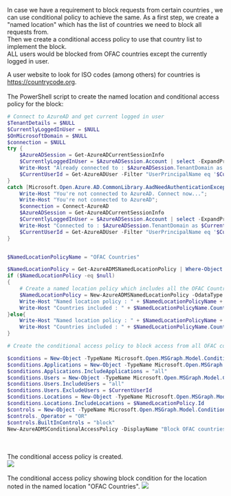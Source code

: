 In case we have a requirement to block requests from certain countries , we can use conditional policy to achieve the same.
As a first step, we create a "named location" which has the list of countries we need to block all requests from. <br>
Then we create a conditional access policy to use that country list to implement the block.<br>
ALL users would be blocked from OFAC countries except the currently logged in user.<br>

A user website to look for ISO codes (among others) for countries is <a href="https://countrycode.org/usa" target="_blank"> https://countrycode.org</a>.
<br>
<br>
The PowerShell script to create the named location and conditional access policy for the block: 

```powershell
# Connect to AzureAD and get current logged in user
$TenantDetails = $NULL
$CurrentlyLoggedInUser = $NULL
$OnMicrosoftDomain = $NULL
$connection = $NULL
try { 
	$AzureADSession = Get-AzureADCurrentSessionInfo
	$CurrentlyLoggedInUser = $AzureADSession.Account | select -ExpandProperty Id
	Write-Host "Already connected to : $AzureADSession.TenantDomain as $CurrentlyLoggedInUser"
	$CurrentUserId = Get-AzureADUser -Filter "UserPrincipalName eq '$CurrentlyLoggedInUser'" | select -ExpandProperty ObjectId
} 
catch [Microsoft.Open.Azure.AD.CommonLibrary.AadNeedAuthenticationException] { 
	Write-Host "You're not connected to AzureAD. Connect now..."; 
	Write-Host "You're not connected to AzureAD"; 
	$connection = Connect-AzureAD
	$AzureADSession = Get-AzureADCurrentSessionInfo
	$CurrentlyLoggedInUser = $AzureADSession.Account | select -ExpandProperty Id
	Write-Host "Connected to : $AzureADSession.TenantDomain as $CurrentlyLoggedInUser"
	$CurrentUserId = Get-AzureADUser -Filter "UserPrincipalName eq '$CurrentlyLoggedInUser'" | select -ExpandProperty ObjectId
}


$NamedLocationPolicyName = "OFAC Countries"

$NamedLocationPolicy = Get-AzureADMSNamedLocationPolicy | Where-Object {$_.DisplayName -eq $NamedLocationPolicy}
if ($NamedLocationPolicy -eq $null)
{
	# Create a named location policy which includes all the OFAC Countries.
	$NamedLocationPolicy = New-AzureADMSNamedLocationPolicy -OdataType "#microsoft.graph.countryNamedLocation" -DisplayName $NamedLocationPolicyName -CountriesAndRegions "BY","BI","BA","CD","CF","CI","CN","CU","IQ","IR","KP","LR","MD","ME","MK","NI","RU","RS","SD","SS","SY","UA","VE","YE","ZW","AU" -IncludeUnknownCountriesAndRegions $false
	Write-Host "Named location policy : " + $NamedLocationPolicyName + " has been created."
	Write-Host "Countries included : " + $NamedLocationPolicyName.CountriesAndRegions
}else{
	Write-Host "Named location policy : " + $NamedLocationPolicyName + " already exists."
	Write-Host "Countries included : " + $NamedLocationPolicyName.CountriesAndRegions
}

# Create the conditional access policy to block access from all OFAC countries to all apps for all users except the currently logged in user

$conditions = New-Object -TypeName Microsoft.Open.MSGraph.Model.ConditionalAccessConditionSet
$conditions.Applications = New-Object -TypeName Microsoft.Open.MSGraph.Model.ConditionalAccessApplicationCondition
$conditions.Applications.IncludeApplications = "all"
$conditions.Users = New-Object -TypeName Microsoft.Open.MSGraph.Model.ConditionalAccessUserCondition
$conditions.Users.IncludeUsers = "all"
$conditions.Users.ExcludeUsers = $CurrentUserId
$conditions.Locations = New-Object -TypeName Microsoft.Open.MSGraph.Model.ConditionalAccessLocationCondition
$conditions.Locations.IncludeLocations = $NamedLocationPolicy.Id
$controls = New-Object -TypeName Microsoft.Open.MSGraph.Model.ConditionalAccessGrantControls
$controls._Operator = "OR"
$controls.BuiltInControls = "block"
New-AzureADMSConditionalAccessPolicy -DisplayName "Block OFAC countries" -State "Enabled" -Conditions $conditions -GrantControls $controls
```
<br>
<br>
The conditional access policy is created. <br>
<img src="../../../images/o365security/block-ofac-01.png"></img>
<br>
<br>
The conditional access policy showing block condition for the location noted in the named location "OFAC Countries".
<img src="../../../images/o365security/block-ofac-02.png"></img>
<br>